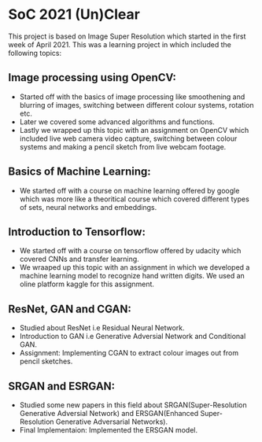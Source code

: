 # SoC 2021 (Un)Clear

This project is based on Image Super Resolution which started in the first week of April 2021. This was a learning project in which included the following topics:

## Image processing using OpenCV:

- Started off with the basics of image processing like smoothening and blurring of images, switching between different colour systems, rotation etc.
- Later we covered some advanced algorithms and functions.
- Lastly we wrapped up this topic with an assignment on OpenCV which included live web camera video capture, switching between colour systems and making a pencil sketch from live webcam footage.

## Basics of Machine Learning:

- We started off with a course on machine learning offered by google which was more like a theoritical course which covered different types of sets, neural networks and embeddings.

## Introduction to Tensorflow:

- We started off with a course on tensorflow offered by udacity which covered CNNs and transfer learning.
- We wraaped up this topic with an assignment in which we developed a machine learning model to recognize hand written digits. We used an oline platform kaggle for this assignment.

## ResNet, GAN and CGAN:

- Studied about ResNet i.e Residual Neural Network.
- Introduction to GAN i.e Generative Adversial Network and Conditional GAN.
- Assignment: Implementing CGAN to extract colour images out from pencil sketches.

## SRGAN and ESRGAN:

- Studied some new papers in this field about SRGAN(Super-Resolution Generative Adversial Network) and ERSGAN(Enhanced Super-Resolution Generative Adversarial Networks).
- Final Implementaion: Implemented the ERSGAN model.
